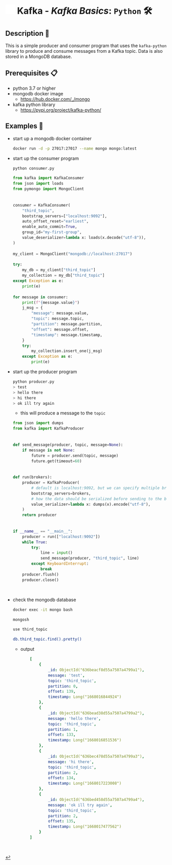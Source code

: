 # <img src="../../assets/img/kafka.png" width="30px"> **Kafka** - ***Kafka Basics***: `Python` 🛠️

## **Description** 👀

This is a simple producer and consumer program that uses the `kafka-python` library to produce and consume messages from a Kafka topic. Data is also stored in a MongoDB database.

## **Prerequisites** 📋

* python 3.7 or higher
* mongodb docker image
  * <https://hub.docker.com/_/mongo>
* kafka python library
  * <https://pypi.org/project/kafka-python/>

## **Examples** 🧩

* start up a mongodb docker container

    ```bash
    docker run -d -p 27017:27017 --name mongo mongo:latest
    ```

* start up the consumer program

    ```bash
    python consumer.py
    ```

    ```python
    from kafka import KafkaConsumer
    from json import loads
    from pymongo import MongoClient


    consumer = KafkaConsumer(
        "third_topic",
        bootstrap_servers=["localhost:9092"],
        auto_offset_reset="earliest",
        enable_auto_commit=True,
        group_id="my-first-group",
        value_deserializer=lambda x: loads(x.decode("utf-8")),
    )

    my_client = MongoClient("mongodb://localhost:27017")

    try:
        my_db = my_client["third_topic"]
        my_collection = my_db["third_topic"]
    except Exception as e:
        print(e)

    for message in consumer:
        print(f"{message.value}")
        j_msg = {
            "message": message.value,
            "topic": message.topic,
            "partition": message.partition,
            "offset": message.offset,
            "timestamp": message.timestamp,
        }
        try:
            my_collection.insert_one(j_msg)
        except Exception as e:
            print(e)
    ```

* start up the producer program

    ```bash
    python producer.py
    > test
    > hello there
    > hi there
    > ok ill try again
    ```

    * this will produce a message to the `topic`

    ```python
    from json import dumps
    from kafka import KafkaProducer


    def send_message(producer, topic, message=None):
        if message is not None:
            future = producer.send(topic, message)
            future.get(timeout=60)


    def run(brokers):
        producer = KafkaProducer(
            # default is localhost:9092, but we can specify multiple brokers
            bootstrap_servers=brokers,
            # how the data should be serialized before sending to the broker
            value_serializer=lambda x: dumps(x).encode("utf-8"),
        )
        return producer


    if __name__ == "__main__":
        producer = run(["localhost:9092"])
        while True:
            try:
                line = input()
                send_message(producer, "third_topic", line)
            except KeyboardInterrupt:
                break
        producer.flush()
        producer.close()
    ```

<br>

* check the mongodb database

    ```bash
    docker exec -it mongo bash
    ```

    ```bash
    mongosh
    ```

    ```bash
    use third_topic
    ```

    ```bash
    db.third_topic.find().pretty()
    ```

  * output

    ```yaml
        [
            {
                _id: ObjectId("636beacf8d55a7507a4799a1"),
                message: 'test',
                topic: 'third_topic',
                partition: 0,
                offset: 139,
                timestamp: Long("1668016844924")
            },
            {
                _id: ObjectId("636bead38d55a7507a4799a2"),
                message: 'hello there',
                topic: 'third_topic',
                partition: 1,
                offset: 133,
                timestamp: Long("1668016851536")
            },
            {
                _id: ObjectId("636bec478d55a7507a4799a3"),
                message: 'hi there',
                topic: 'third_topic',
                partition: 2,
                offset: 134,
                timestamp: Long("1668017223008")
            },
            {
                _id: ObjectId("636bed458d55a7507a4799a4"),
                message: 'ok ill try again',
                topic: 'third_topic',
                partition: 2,
                offset: 135,
                timestamp: Long("1668017477562")
            }
        ]
    ```

<br />

[↩️](../README.md)
